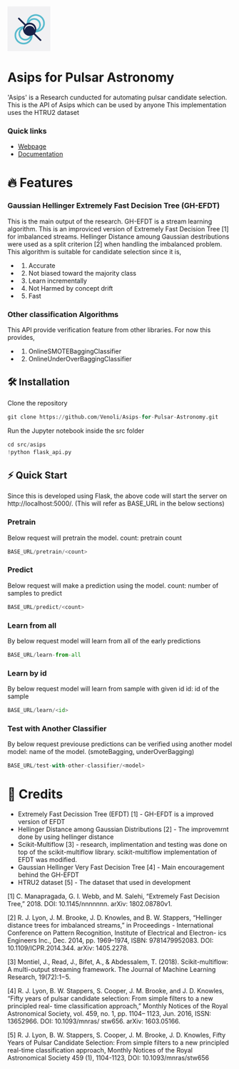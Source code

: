 
<p><img src="https://github.com/Venoli/Asips-for-Pulsar-Astronomy/blob/AddGaussianHellingerSplitCriterion/docs/_static/images/Asips-logo.png?raw=true" height="100"/></p>
<h1>Asips for Pulsar Astronomy</h1>  
'Asips' is a Research cunducted for automating pulsar candidate selection. This is the API of Asips which can be used by anyone
This implementation uses the HTRU2 dataset 

### Quick links
* [Webpage](https://asips-for-pulsars-astronomy.web.app/)
* [Documentation](https://github.com/Venoli/Asips-for-Pulsar-Astronomy#readme)

# :fire: Features

### Gaussian Hellinger Extremely Fast Decision Tree (GH-EFDT)
This is the main output of the research. GH-EFDT is a stream learning algorithm. This is an 
improviced version of Extremely Fast Decision Tree [1] for imbalanced streams. Hellinger Distance amoung 
Gaussian destributions were used as a split criterion [2] when handling the imbalanced problem.
This algorithm is suitable for candidate selection since it is,

- 1) Accurate
- 2) Not biased toward the majority class
- 3) Learn incrementally
- 4) Not Harmed by concept drift
- 5) Fast


### Other classification Algorithms
This API provide verification feature from other libraries. For now this provides,

- 1) OnlineSMOTEBaggingClassifier
- 2) OnlineUnderOverBaggingClassifier


## 🛠 Installation
Clone the repository

```python
git clone https://github.com/Venoli/Asips-for-Pulsar-Astronomy.git
```
Run the Jupyter notebook inside the src folder
```python
cd src/asips
!python flask_api.py
```

## ⚡️ Quick Start

Since this is developed using Flask, the above code will start the server on http://localhost:5000/. (This will refer as BASE_URL in the below sections)

### Pretrain
Below request will pretrain the model. 
count: pretrain count
```python
BASE_URL/pretrain/<count>
```

### Predict
Below request will make a prediction using the model. 
count: number of samples to predict
```python
BASE_URL/predict/<count>
```

### Learn from all
By below request model will learn from all of the early predictions
```python
BASE_URL/learn-from-all
```
### Learn by id
By below request model will learn from sample with given id
id: id of the sample
```python
BASE_URL/learn/<id>
```

### Test with Another Classifier
By below request previouse predictions can be verified using another model
model: name of the model. 
      (smoteBagging, underOverBagging)
```python
BASE_URL/test-with-other-classifier/<model>
```

# :open_book: Credits
- Extremely Fast Decission Tree (EFDT) [1] - GH-EFDT is a improved version of EFDT
- Hellinger Distance among Gaussian Distributions [2] - The improvemrnt done by using hellinger distance
- Scikit-Multiflow [3] - research, implimentation and testing was done on top of the scikit-multiflow library.
  scikit-multiflow implementation of EFDT was modified.
- Gaussian Hellinger Very Fast Decision Tree [4] - Main encouragement behind the GH-EFDT
- HTRU2 dataset [5] - The dataset that used in development

[1] C. Manapragada, G. I. Webb, and M. Salehi, “Extremely Fast Decision Tree,” 2018. DOI: 10.1145/nnnnnnn. arXiv: 1802.08780v1.

[2] R. J. Lyon, J. M. Brooke, J. D. Knowles, and B. W. Stappers, “Hellinger distance trees for imbalanced streams,” in Proceedings - International Conference on         Pattern Recognition, Institute of Electrical and Electron- ics Engineers Inc., Dec. 2014, pp. 1969–1974, ISBN: 9781479952083. DOI: 10.1109/ICPR.2014.344.           arXiv: 1405.2278.

[3] Montiel, J., Read, J., Bifet, A., & Abdessalem, T. (2018). Scikit-multiflow: A multi-output streaming framework. The Journal of Machine Learning Research,           19(72):1−5.

[4] R. J. Lyon, B. W. Stappers, S. Cooper, J. M. Brooke, and J. D. Knowles, “Fifty years of pulsar candidate selection: From simple filters to a new principled         real- time classification approach,” Monthly Notices of the Royal Astronomical Society, vol. 459, no. 1, pp. 1104– 1123, Jun. 2016, ISSN: 13652966. DOI:             10.1093/mnras/ stw656. arXiv: 1603.05166.

[5] R. J. Lyon, B. W. Stappers, S. Cooper, J. M. Brooke, J. D. Knowles, Fifty Years of Pulsar Candidate Selection: From simple filters to a new principled real-time     classification approach, Monthly Notices of the Royal Astronomical Society 459 (1), 1104-1123, DOI: 10.1093/mnras/stw656
